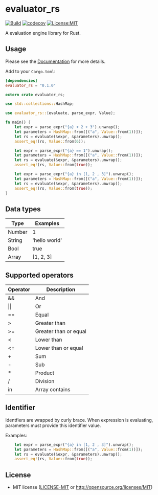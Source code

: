# evaluator_rs
[![Build](https://github.com/tuyentv96/evaluator_rs/actions/workflows/.test.yml/badge.svg)](https://github.com/tuyentv96/evaluator_rs/actions/workflows/.test.yml) [![codecov](https://codecov.io/gh/tuyentv96/evaluator_rs/branch/master/graph/badge.svg?token=VIyh6tcPDv)](https://codecov.io/gh/tuyentv96/evaluator_rs) [![License:MIT](https://img.shields.io/badge/License-MIT-yellow.svg)](https://opensource.org/licenses/MIT)

A evaluation engine library for Rust.

## Usage

Please see the [Documentation](https://docs.rs/evaluator_rs/) for more details.

Add to your `Cargo.toml`:

```toml
[dependencies]
evaluator_rs = "0.1.0"
```

```rust
extern crate evaluator_rs;

use std::collections::HashMap;

use evaluator_rs::{evaluate, parse_expr, Value};

fn main() {
    let expr = parse_expr("{a} + 2 + 3").unwrap();
    let parameters = HashMap::from([("a", Value::from(1))]);
    let rs = evaluate(&expr, &parameters).unwrap();
    assert_eq!(rs, Value::from(6));

    let expr = parse_expr("{a} == 1").unwrap();
    let parameters = HashMap::from([("a", Value::from(1))]);
    let rs = evaluate(&expr, &parameters).unwrap();
    assert_eq!(rs, Value::from(true));

    let expr = parse_expr("{a} in [1, 2 , 3]").unwrap();
    let parameters = HashMap::from([("a", Value::from(1))]);
    let rs = evaluate(&expr, &parameters).unwrap();
    assert_eq!(rs, Value::from(true));
}
```

## Data types

| Type | Examples |
|----------|-------------|
| Number | 1 |
| String | 'hello world' |
| Bool | true |
| Array | [1, 2, 3] |

## Supported operators

| Operator | Description |
|----------|-------------|
| && | And |
| \|\| | Or |
| == | Equal |
| > | Greater than |
| >= | Greater than or equal |
| < | Lower than |
| <= | Lower than or equal |
| + | Sum |
| - | Sub |
| * | Product |
| / | Division |
| in | Array contains |

## Identifier

Identfiers are wrapped by curly brace. When expression is evaluating, parameters must provide this identifier value.

Examples:

```rust
    let expr = parse_expr("{a} in [1, 2 , 3]").unwrap();
    let parameters = HashMap::from([("a", Value::from(1))]);
    let rs = evaluate(&expr, &parameters).unwrap();
    assert_eq!(rs, Value::from(true));
```


## License
 * MIT license ([LICENSE-MIT](LICENSE-MIT) or
   http://opensource.org/licenses/MIT)
